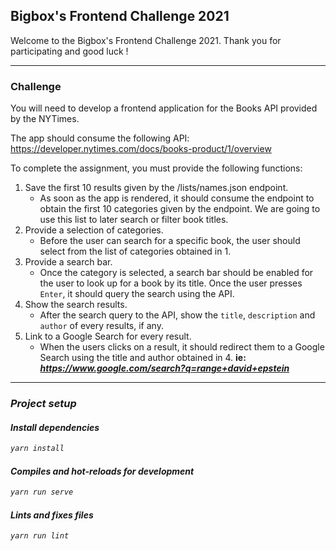 ## Bigbox's Frontend Challenge 2021

Welcome to the Bigbox's Frontend Challenge 2021. Thank you for participating and good luck !

---

### Challenge

You will need to develop a frontend application for the Books API provided by the NYTimes. 

The app should consume the following API: 
https://developer.nytimes.com/docs/books-product/1/overview

To complete the assignment, you must provide the following functions:

1. Save the first 10 results given by the /lists/names.json endpoint.
    * As soon as the app is rendered, it should consume the endpoint to obtain the first 
      10 categories given by the endpoint. We are going to use this list to later search 
      or filter book titles.
2. Provide a selection of categories.
    * Before the user can search for a specific book, the user should select from the list
    of categories obtained in 1.
3. Provide a search bar.
    * Once the category is selected, a search bar should be enabled for the user to look 
      up for a book by its title. Once the user presses `Enter`, it should query the search
      using the API.
4. Show the search results.
    * After the search query to the API, show the `title`, `description` and `author` of 
      every results, if any.
5. Link to a Google Search for every result.
    * When the users clicks on a result, it should redirect them to a Google Search using 
      the title and author obtained in 4. __ie: <i>https://www.google.com/search?q=range+david+epstein__ 

---

### Project setup
#### Install dependencies
```bash
yarn install
```

#### Compiles and hot-reloads for development
```bash
yarn run serve
```

#### Lints and fixes files
```bash
yarn run lint
```
